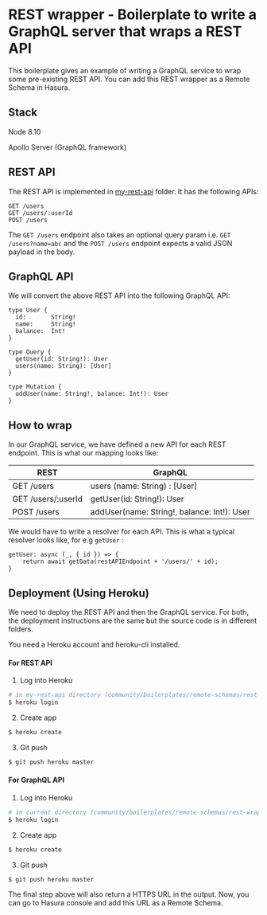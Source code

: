 # REST wrapper - Boilerplate to write a GraphQL server that wraps a REST API

This boilerplate gives an example of writing a GraphQL service to wrap some pre-existing REST API.
You can add this REST wrapper as a Remote Schema in Hasura.

## Stack

Node 8.10

Apollo Server (GraphQL framework)

## REST API

The REST API is implemented in [my-rest-api](my-rest-api/) folder. It has the following APIs:

```
GET /users
GET /users/:userId
POST /users
```

The `GET /users` endpoint also takes an optional query param i.e. `GET /users?name=abc` and the `POST /users` endpoint expects a valid JSON payload in the body.

## GraphQL API

We will convert the above REST API into the following GraphQL API:

```
type User {
  id:       String!
  name:     String!
  balance:  Int!
}

type Query {
  getUser(id: String!): User
  users(name: String): [User]
}

type Mutation {
  addUser(name: String!, balance: Int!): User
}
```

## How to wrap

In our GraphQL service, we have defined a new API for each REST endpoint. This is what our mapping looks like:

| REST                |  GraphQL                                       |
|---------------------|------------------------------------------------|
| GET /users          | users (name: String) : [User]                  |
| GET /users/:userId  | getUser(id: String!): User                     |
| POST /users         | addUser(name: String!, balance: Int!): User    |

We would have to write a resolver for each API. This is what a typical resolver looks like, for e.g `getUser` :

```
getUser: async (_, { id }) => {
    return await getData(restAPIEndpoint + '/users/' + id);
}
```

## Deployment (Using Heroku)

We need to deploy the REST API and then the GraphQL service.
For both, the deployment instructions are the same but the source code is in different folders.

You need a Heroku account and heroku-cli installed.

#### For REST API

1. Log into Heroku

```bash
# in my-rest-api directory (community/boilerplates/remote-schemas/rest-wrapper/my-rest-api)
$ heroku login
```

2. Create app

```bash
$ heroku create
```

3. Git push

```bash
$ git push heroku master
```


#### For GraphQL API

1. Log into Heroku

```bash
# in current directory (community/boilerplates/remote-schemas/rest-wrapper)
$ heroku login
```

2. Create app

```bash
$ heroku create
```

3. Git push

```bash
$ git push heroku master
```

The final step above will also return a HTTPS URL in the output. Now, you can go to Hasura console and add this URL as a Remote Schema.

